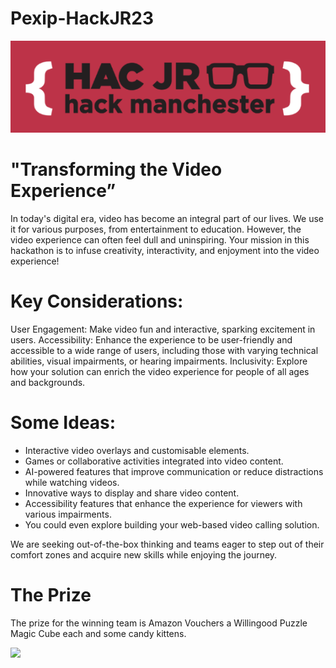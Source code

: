 # Pexip-HackJR23
<img src='Screenshot 2023-10-24 150454.png' height="auto" width="auto" />

# "Transforming the Video Experience”
In today's digital era, video has become an integral part of our lives. We use it for various
purposes, from entertainment to education. However, the video experience can often feel dull and
uninspiring. Your mission in this hackathon is to infuse creativity, interactivity, and enjoyment into
the video experience!

# Key Considerations:
User Engagement: Make video fun and interactive, sparking excitement in users.
Accessibility: Enhance the experience to be user-friendly and accessible to a wide range of users,
including those with varying technical abilities, visual impairments, or hearing impairments.
Inclusivity: Explore how your solution can enrich the video experience for people of all ages and
backgrounds.

# Some Ideas:
- Interactive video overlays and customisable elements.
- Games or collaborative activities integrated into video content.
- AI-powered features that improve communication or reduce distractions while watching videos.
- Innovative ways to display and share video content.
- Accessibility features that enhance the experience for viewers with various impairments.
- You could even explore building your web-based video calling solution.

We are seeking out-of-the-box thinking and teams eager to step out of their comfort zones and
acquire new skills while enjoying the journey.

# The Prize 
The prize for the winning team is Amazon Vouchers a Willingood Puzzle Magic Cube each and some candy kittens.

<img src='[https://media.giphy.com/media/55bM8mirLn2zC/giphy.gif](https://media.giphy.com/media/26u49YjOazMMAwTGU/giphy-downsized-large.gif](https://media.giphy.com/media/2CV88JdrUCOYT5Ec8j/giphy.gif)https://media.giphy.com/media/2CV88JdrUCOYT5Ec8j/giphy.gif' height="auto" width="auto" />

